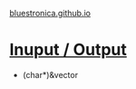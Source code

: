 [bluestronica.github.io](https://bluestronica.github.io/)

# [Inuput / Output](https://github.com/bluestronica/bluestronica.github.io/blob/main/C/Input_Output.md)
- (char*)&vector